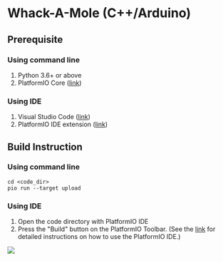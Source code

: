 # Whack-A-Mole (C++/Arduino)

## Prerequisite

### Using command line

1. Python 3.6+ or above
2. PlatformIO Core ([link](https://docs.platformio.org/en/latest/core/installation/index.html))

### Using IDE

1. Visual Studio Code ([link](https://code.visualstudio.com))
1. PlatformIO IDE extension ([link](https://platformio.org/platformio-ide))

## Build Instruction

### Using command line

```Shell
cd <code_dir>
pio run --target upload
```

### Using IDE

1. Open the code directory with PlatformIO IDE
1. Press the "Build" button on the PlatformIO Toolbar. (See the [link](https://docs.platformio.org/en/latest/integration/ide/vscode.html#quick-start) for detailed instructions on how to use the PlatformIO IDE.)

![](https://docs.platformio.org/en/latest/_images/platformio-ide-vscode-build-project.png)